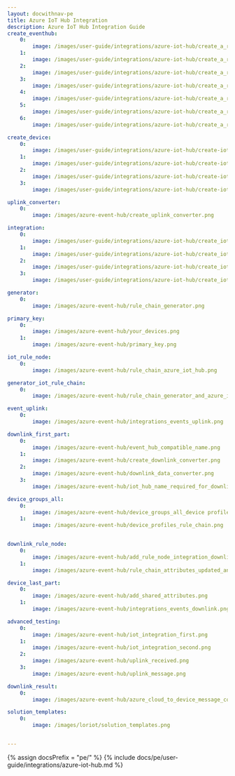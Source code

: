 ```yaml
---
layout: docwithnav-pe
title: Azure IoT Hub Integration
description: Azure IoT Hub Integration Guide
create_eventhub:
    0:
        image: /images/user-guide/integrations/azure-iot-hub/create_a_resource-1.png
    1:
        image: /images/user-guide/integrations/azure-iot-hub/create_a_resource-2.png
    2:
        image: /images/user-guide/integrations/azure-iot-hub/create_a_resource-3.png
    3:
        image: /images/user-guide/integrations/azure-iot-hub/create_a_resource-4.png
    4:
        image: /images/user-guide/integrations/azure-iot-hub/create_a_resource-5.png
    5:
        image: /images/user-guide/integrations/azure-iot-hub/create_a_resource-6.png
    6:
        image: /images/user-guide/integrations/azure-iot-hub/create_a_resource-7.png

create_device:
    0:
        image: /images/user-guide/integrations/azure-iot-hub/create-iot_devices-1.png
    1:
        image: /images/user-guide/integrations/azure-iot-hub/create-iot_devices-2.png
    2:
        image: /images/user-guide/integrations/azure-iot-hub/create-iot_devices-3.png
    3:
        image: /images/user-guide/integrations/azure-iot-hub/create-iot_devices-4.png

uplink_converter:
    0:
        image: /images/azure-event-hub/create_uplink_converter.png

integration:
    0:
        image: /images/user-guide/integrations/azure-iot-hub/create_iot_hub_integration_tb-2.png
    1:
        image: /images/user-guide/integrations/azure-iot-hub/create_iot_hub_integration_tb-1.png
    2:
        image: /images/user-guide/integrations/azure-iot-hub/create_iot_hub_integration_tb-3.png
    3:
        image: /images/user-guide/integrations/azure-iot-hub/create_iot_hub_integration_tb-4.png

generator:
    0:
        image: /images/azure-event-hub/rule_chain_generator.png

primary_key:
    0:
        image: /images/azure-event-hub/your_devices.png
    1:
        image: /images/azure-event-hub/primary_key.png

iot_rule_node:
    0:
        image: /images/azure-event-hub/rule_chain_azure_iot_hub.png

generator_iot_rule_chain:
    0:
        image: /images/azure-event-hub/rule_chain_generator_and_azure_iot_hub.png

event_uplink:
    0:
        image: /images/azure-event-hub/integrations_events_uplink.png

downlink_first_part:
    0:
        image: /images/azure-event-hub/event_hub_compatible_name.png
    1:
        image: /images/azure-event-hub/create_downlink_converter.png
    2:
        image: /images/azure-event-hub/downlink_data_converter.png
    3:
        image: /images/azure-event-hub/iot_hub_name_required_for_downlink.png

device_groups_all:
    0:
        image: /images/azure-event-hub/device_groups_all_device profile.png
    1:
        image: /images/azure-event-hub/device_profiles_rule_chain.png


downlink_rule_node:
    0:
        image: /images/azure-event-hub/add_rule_node_integration_downlink.png
    1:
        image: /images/azure-event-hub/rule_chain_attributes_updated_and_downlink.png

device_last_part:
    0:
        image: /images/azure-event-hub/add_shared_attributes.png
    1:
        image: /images/azure-event-hub/integrations_events_downlink.png

advanced_testing:
    0:
        image: /images/azure-event-hub/iot_integration_first.png
    1:
        image: /images/azure-event-hub/iot_integration_second.png
    2:
        image: /images/azure-event-hub/uplink_received.png
    3:
        image: /images/azure-event-hub/uplink_message.png

downlink_result:
    0:
        image: /images/azure-event-hub/azure_cloud_to_device_message_count.png

solution_templates:
    0:
        image: /images/loriot/solution_templates.png


---
```

{% assign docsPrefix = "pe/" %}
{% include docs/pe/user-guide/integrations/azure-iot-hub.md %}
